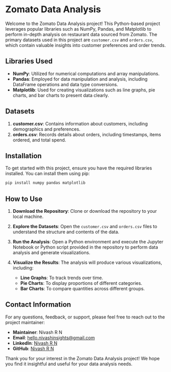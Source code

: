 # Zomato Data Analysis

Welcome to the Zomato Data Analysis project! This Python-based project leverages popular libraries such as NumPy, Pandas, and Matplotlib to perform in-depth analysis on restaurant data sourced from Zomato. The primary datasets used in this project are `customer.csv` and `orders.csv`, which contain valuable insights into customer preferences and order trends.

## Libraries Used

- **NumPy**: Utilized for numerical computations and array manipulations.
- **Pandas**: Employed for data manipulation and analysis, including DataFrame operations and data type conversions.
- **Matplotlib**: Used for creating visualizations such as line graphs, pie charts, and bar charts to present data clearly.

## Datasets

1. **customer.csv**: Contains information about customers, including demographics and preferences.
2. **orders.csv**: Records details about orders, including timestamps, items ordered, and total spend.

## Installation

To get started with this project, ensure you have the required libraries installed. You can install them using pip:

```bash
pip install numpy pandas matplotlib
```

## How to Use

1. **Download the Repository**: Clone or download the repository to your local machine.

2. **Explore the Datasets**: Open the `customer.csv` and `orders.csv` files to understand the structure and contents of the data.

3. **Run the Analysis**: Open a Python environment and execute the Jupyter Notebook or Python script provided in the repository to perform data analysis and generate visualizations.

4. **Visualize the Results**: The analysis will produce various visualizations, including:
   - **Line Graphs**: To track trends over time.
   - **Pie Charts**: To display proportions of different categories.
   - **Bar Charts**: To compare quantities across different groups.

## Contact Information

For any questions, feedback, or support, please feel free to reach out to the project maintainer:

- **Maintainer**: Nivash R N
- **Email**: [hello.nivashinsights@gmail.com](mailto:hello.nivashinsights@gmail.com)
- **LinkedIn**: [Nivash R N](https://www.linkedin.com/in/nivash-r-n/)
- **GitHub**: [Nivash R N](https://github.com/RNNivash)

Thank you for your interest in the Zomato Data Analysis project! We hope you find it insightful and useful for your data analysis needs.
